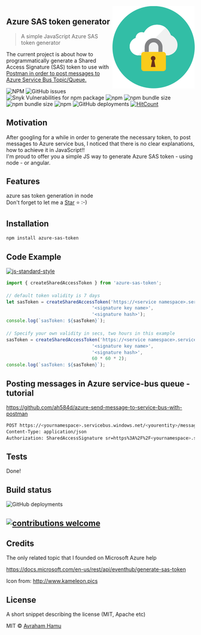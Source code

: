 <img src="assets/icon.svg" align="right" />

## Azure SAS token generator
> A simple JavaScript Azure SAS token generator


The current project is about how to programmatically generate a Shared Access Signature (SAS) token to use with <a href="https://github.com/ah584d/azure-send-message-to-service-bus-with-postman">Postman in order to post messages to Azure Service Bus Topic/Queue.</a>

![NPM](https://img.shields.io/npm/l/azure-sas-token) ![GitHub issues](https://img.shields.io/github/issues-raw/ah584d/azure-sas-token) ![Snyk Vulnerabilities for npm package](https://img.shields.io/snyk/vulnerabilities/npm/azure-sas-token) ![npm](https://img.shields.io/npm/v/azure-sas-token) ![npm bundle size](https://img.shields.io/bundlephobia/minzip/azure-sas-token) ![npm bundle size](https://img.shields.io/bundlephobia/min/azure-sas-token) ![npm](https://img.shields.io/npm/dt/azure-sas-token) ![GitHub deployments](https://img.shields.io/github/deployments/ah584d/azure-sas-token/github-pages) [![HitCount](http://hits.dwyl.com/ah584d/azure-sas-token.svg)](http://hits.dwyl.com/ah584d/azure-sas-token)
## Motivation
After googling for a while in order to generate the necessary token, to post messages to Azure service bus, I noticed that there is no clear explanations, how to achieve it in JavaScript!!<br/>
I'm proud to offer you a simple JS way to generate Azure SAS token - using node - or angular.

## Features

azure sas token generation in node<br/>
Don't forget to let me a <a class="github-button" href="https://github.com/ah584d/azure-sas-token" data-size="large" aria-label="Star ah584d/azure-sas-token on GitHub">Star</a> &#11088; :-) 

## Installation

```sh
npm install azure-sas-token
```

## Code Example
[![js-standard-style](https://img.shields.io/badge/code%20style-standard-brightgreen.svg?style=flat)](https://github.com/feross/standard)
```javascript
import { createSharedAccessToken } from 'azure-sas-token';

// default token validity is 7 days
let sasToken = createSharedAccessToken('https://<service namespace>.servicebus.windows.net/<topic name or queue>',
								'<signature key name>',
								'<signature hash>');
console.log(`sasToken: ${sasToken}`);

// Specify your own validity in secs, two hours in this example
sasToken = createSharedAccessToken('https://<service namespace>.servicebus.windows.net/<topic name or queue>',
								'<signature key name>',
								'<signature hash>', 
								60 * 60 * 2);
console.log(`sasToken: ${sasToken}`);
```
 
## Posting messages in Azure service-bus queue - tutorial
https://github.com/ah584d/azure-send-message-to-service-bus-with-postman

```sh
POST https://<yournamespace>.servicebus.windows.net/<yourentity>/messages
Content-Type: application/json
Authorization: SharedAccessSignature sr=https%3A%2F%2F<yournamespace>.servicebus.windows.net%2F<yourentity>&sig=<your token generated by this repository code>&se=1438205742&skn=KeyName
```

## Tests
Done!

## Build status
![GitHub deployments](https://img.shields.io/github/deployments/ah584d/azure-sas-token/github-pages)

## [![contributions welcome](https://img.shields.io/badge/contributions-welcome-brightgreen.svg?style=flat)](https://github.com/ah584d/azure-sas-token/issues)
## Credits
The only related topic that I founded on Microsoft Azure help

https://docs.microsoft.com/en-us/rest/api/eventhub/generate-sas-token

Icon from: http://www.kameleon.pics

## License
A short snippet describing the license (MIT, Apache etc)

MIT © [Avraham Hamu]()
